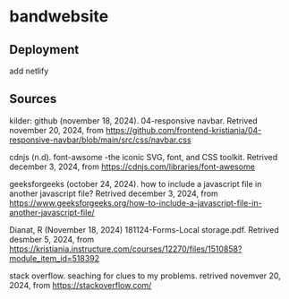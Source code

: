 # bandwebsite

## Deployment

add netlify

## Sources

kilder:
github (november 18, 2024). 04-responsive navbar. Retrived november 20, 2024, from https://github.com/frontend-kristiania/04-responsive-navbar/blob/main/src/css/navbar.css

cdnjs (n.d). font-awsome -the iconic SVG, font, and CSS toolkit. Retrived december 3, 2024, from https://cdnjs.com/libraries/font-awesome

geeksforgeeks (october 24, 2024). how to include a javascript file in another javascript file? Retrived december 3, 2024, from https://www.geeksforgeeks.org/how-to-include-a-javascript-file-in-another-javascript-file/

Dianat, R (November 18, 2024) 181124-Forms-Local storage.pdf. Retrived desmber 5, 2024, from https://kristiania.instructure.com/courses/12270/files/1510858?module_item_id=518392

stack overflow. seaching for clues to my problems. retrived novemver 20, 2024, from https://stackoverflow.com/
